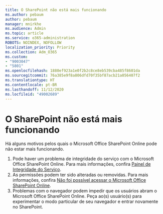 ```yaml
---
title: O SharePoint não está mais funcionando
ms.author: pebaum
author: pebaum
manager: mnirkhe
ms.audience: Admin
ms.topic: article
ms.service: o365-administration
ROBOTS: NOINDEX, NOFOLLOW
localization_priority: Priority
ms.collection: Adm_O365
ms.custom:
- "9003047"
- "5801"
ms.openlocfilehash: 1880ef923a1e0f2b2c8ce8eb539cba485f8601da
ms.sourcegitcommit: 76a385e9f8a806dfd70f35bf87acb21a056407f2
ms.translationtype: HT
ms.contentlocale: pt-BR
ms.lasthandoff: 11/12/2020
ms.locfileid: "49002689"
---
```

# <a name="sharepoint-is-no-longer-working"></a>O SharePoint não está mais funcionando

Há alguns motivos pelos quais o Microsoft Office SharePoint Online pode não estar mais funcionando.

1. Pode haver um problema de integridade do serviço com o Microsoft Office SharePoint Online. Para mais informações, confira [Painel de Integridade do Serviço](https://admin.microsoft.com/AdminPortal/Home#/servicehealth).
2. As permissões podem ter sido alteradas ou removidas. Para mais informações, confira [Não foi possível acessar o Microsoft Office SharePoint Online](https://docs.microsoft.com/sharepoint/troubleshoot/sharing-and-permissions/sharepoint-online-inaccessible).
3. Problemas com o navegador podem impedir que os usuários abram o Microsoft Office SharePoint Online. Peça ao(s) usuário(s) para experimentar o modo particular de seu navegador e entrar novamente no SharePoint.